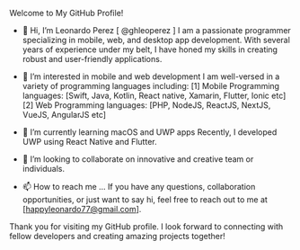 

Welcome to My GitHub Profile!

- 👋 Hi, I’m Leonardo Perez [ @ghleoperez ]
  I am a passionate programmer specializing in mobile, web, and desktop app development.
  With several years of experience under my belt, I have honed my skills in creating robust and user-friendly applications.

- 👀 I’m interested in mobile and web development
  I am well-versed in a variety of programming languages including:
  [1] Mobile Programming languages: [Swift, Java, Kotlin, React native, Xamarin, Flutter, Ionic etc]
  [2] Web Programming languages: [PHP, NodeJS, ReactJS, NextJS, VueJS, AngularJS etc]
  
- 🌱 I’m currently learning macOS and UWP apps
  Recently, I developed UWP using React Native and Flutter.

- 💞️ I’m looking to collaborate on innovative and creative team or individuals.

- 📫 How to reach me ...
  If you have any questions, collaboration opportunities, or just want to say hi, feel free to reach out to me at [happyleonardo77@gmail.com].

Thank you for visiting my GitHub profile.
I look forward to connecting with fellow developers and creating amazing projects together!

